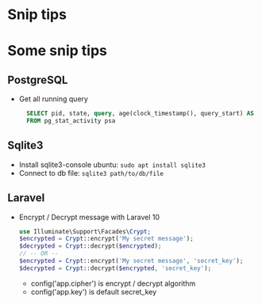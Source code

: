 # Snip tips


<!--more-->
# Some snip tips

## PostgreSQL
- Get all running query
  ```sql
    SELECT pid, state, query, age(clock_timestamp(), query_start) AS query_age, psa.*
    FROM pg_stat_activity psa
  ```

## Sqlite3
- Install sqlite3-console ubuntu: `sudo apt install sqlite3`
- Connect to db file: `sqlite3 path/to/db/file`

## Laravel
- Encrypt / Decrypt message with Laravel 10
  ```php
  use Illuminate\Support\Facades\Crypt;
  $encrypted = Crypt::encrypt('My secret message');
  $decrypted = Crypt::decrypt($encrypted);
  // -- OR --
  $encrypted = Crypt::encrypt('My secret message', 'secret_key');
  $decrypted = Crypt::decrypt($encrypted, 'secret_key');
  ```
  - config('app.cipher') is encrypt / decrypt algorithm
  - config('app.key') is default secret_key

